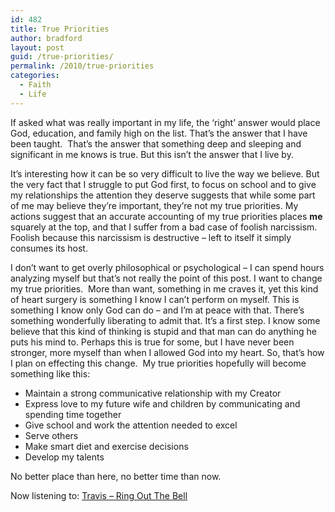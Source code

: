 ```yaml
---
id: 482
title: True Priorities
author: bradford
layout: post
guid: /true-priorities/
permalink: /2010/true-priorities
categories:
  - Faith
  - Life
---
```

If asked what was really important in my life, the ‘right’ answer would place God, education, and family high on the list. That’s the answer that I have been taught.  That’s the answer that something deep and sleeping and significant in me knows is true. But this isn’t the answer that I live by.<!--more-->

It’s interesting how it can be so very difficult to live the way we believe. But the very fact that I struggle to put God first, to focus on school and to give my relationships the attention they deserve suggests that while some part of me may believe they’re important, they’re not my true priorities. My actions suggest that an accurate accounting of my true priorities places **me** squarely at the top, and that I suffer from a bad case of foolish narcissism. Foolish because this narcissism is destructive – left to itself it simply consumes its host.

I don’t want to get overly philosophical or psychological – I can spend hours analyzing myself but that’s not really the point of this post. I want to change my true priorities.  More than want, something in me craves it, yet this kind of heart surgery is something I know I can’t perform on myself. This is something I know only God can do – and I’m at peace with that. There’s something wonderfully liberating to admit that. It’s a first step. I know some believe that this kind of thinking is stupid and that man can do anything he puts his mind to. Perhaps this is true for some, but I have never been stronger, more myself than when I allowed God into my heart. So, that’s how I plan on effecting this change.  My true priorities hopefully will become something like this:

  * Maintain a strong communicative relationship with my Creator
  * Express love to my future wife and children by communicating and spending time together
  * Give school and work the attention needed to excel
  * Serve others
  * Make smart diet and exercise decisions
  * Develop my talents

No better place than here, no better time than now.

Now listening to: [Travis &#8211; Ring Out The Bell][1]

 [1]: /music/Travis/The%20Invisible%20Band/13%20-%20Travis%20-%20The%20Invisible%20Band%20-%20Ring%20Out%20The%20Bell%20(Bonus%20Track).mp3